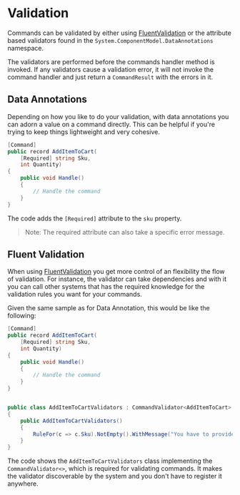 # Validation

Commands can be validated by either using [FluentValidation](https://docs.fluentvalidation.net/en/latest/) or
the attribute based validators found in the `System.ComponentModel.DataAnnotations` namespace.

The validators are performed before the commands handler method is invoked. If any validators cause a
validation error, it will not invoke the command handler and just return a `CommandResult` with the errors
in it.

## Data Annotations

Depending on how you like to do your validation, with data annotations you can adorn a value on
a command directly. This can be helpful if you're trying to keep things lightweight and very
cohesive.

```csharp
[Command]
public record AddItemToCart(
    [Required] string Sku,
    int Quantity)
{
    public void Handle()
    {
        // Handle the command
    }
}
```

The code adds the `[Required]` attribute to the `sku` property.

> Note: The required attribute can also take a specific error message.

## Fluent Validation

When using [FluentValidation](https://docs.fluentvalidation.net/en/latest/) you get more control
of an flexibility the flow of validation. For instance, the validator can take dependencies and
with it you can call other systems that has the required knowledge for the validation rules you
want for your commands.

Given the same sample as for Data Annotation, this would be like the following:

```csharp
[Command]
public record AddItemToCart(
    [Required] string Sku,
    int Quantity)
{
    public void Handle()
    {
        // Handle the command
    }
}


public class AddItemToCartValidators : CommandValidator<AddItemToCart>
{
    public AddItemToCartValidators()
    {
        RuleFor(c => c.Sku).NotEmpty().WithMessage("You have to provide a Sku");
    }
}
```

The code shows the `AddItemToCartValidators` class implementing the `CommandValidator<>`,
which is required for validating commands. It makes the validator discoverable by the system
and you don't have to register it anywhere.
